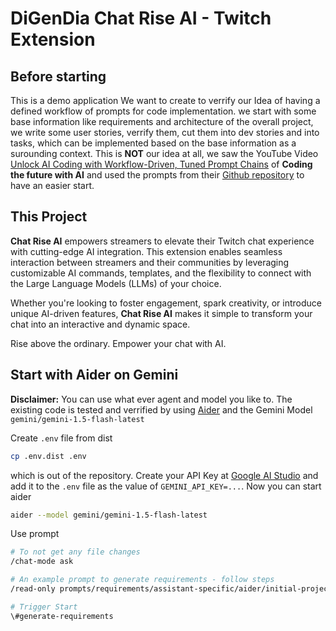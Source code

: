 # DiGenDia Chat Rise AI - Twitch Extension

## Before starting

This is a demo application We want to create to verrify our Idea of having a defined workflow of prompts for code implementation. we start with some base information like requirements and architecture of the overall project, we write some user stories, verrify them, cut them into dev stories and into tasks, which can be implemented based on the base information as a surounding context.
This is **NOT** our idea at all, we saw the YouTube Video [Unlock AI Coding with Workflow-Driven, Tuned Prompt Chains](https://www.youtube.com/watch?v=t-i2x3APvGQ) of **Coding the future with AI** and used the prompts from their [Github repository](https://github.com/codingthefuturewithai/software-dev-prompt-library) to have an easier start.

## This Project

**Chat Rise AI** empowers streamers to elevate their Twitch chat experience with cutting-edge AI integration. This extension enables seamless interaction between streamers and their communities by leveraging customizable AI commands, templates, and the flexibility to connect with the Large Language Models (LLMs) of your choice.

Whether you're looking to foster engagement, spark creativity, or introduce unique AI-driven features, **Chat Rise AI** makes it simple to transform your chat into an interactive and dynamic space.

Rise above the ordinary. Empower your chat with AI.

## Start with Aider on Gemini

**Disclaimer:**
You can use what ever agent and model you like to. The existing code is tested and verrified by using [Aider](https://aider.chat/) and the Gemini Model `gemini/gemini-1.5-flash-latest`

Create `.env` file from dist

```bash
cp .env.dist .env
```
which is out of the repository. Create your API Key at [Google AI Studio](https://aistudio.google.com/app/apikey?hl=de) and add it to the `.env` file as the value of `GEMINI_API_KEY=...`. Now you can start aider

```bash
aider --model gemini/gemini-1.5-flash-latest
```

Use prompt

```bash
# To not get any file changes 
/chat-mode ask

# An example prompt to generate requirements - follow steps
/read-only prompts/requirements/assistant-specific/aider/initial-project-requirements-management-prompt.md

# Trigger Start
\#generate-requirements
```
